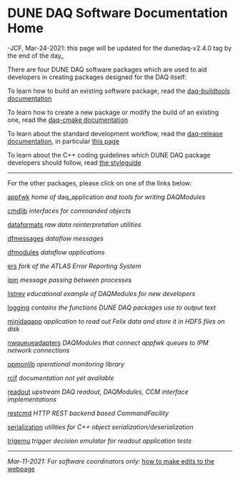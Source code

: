 # DUNE DAQ Software Documentation Home

-JCF, Mar-24-2021: this page will be updated for the dunedaq-v2.4.0 tag by the end of the day_

There are four DUNE DAQ software packages which are used to aid
developers in creating packages designed for the DAQ itself:

To learn how to build an existing software package, read the [daq-buildtools documentation](packages/daq-buildtools/README.md)

To learn how to create a new package or modify the build of an existing one, read the [daq-cmake documentation](packages/daq-buildtools/README.md)

To learn about the standard development workflow, read the [daq-release documentation](packages/daq-release/README.md), in particular [this page](packages/daq-release/development_workflow_gitflow.md)

To learn about the C++ coding guidelines which DUNE DAQ package developers should follow, read [the styleguide](packages/styleguide/README.md)

--------------

For the other packages, please click on one of the links below:

[appfwk](packages/appfwk/README.md) _home of_ daq_application _and tools for writing DAQModules_

[cmdlib](packages/cmdlib/README.md) _interfaces for commanded objects_

[dataformats](packages/dataformats/README.md) _raw data reinterpretation utilities_

[dfmessages](packages/dfmessages/README.md) _dataflow messages_

[dfmodules](packages/dfmodules/README.md) _dataflow applications_

[ers](packages/ers/README.md) _fork of the ATLAS Error Reporting System_

[ipm](packages/ipm/README.md) _message passing between processes_

[listrev](packages/listrev/README.md) _educational example of DAQModules for new developers_

[logging](packages/logging/README.md) _contains the functions DUNE DAQ packages use to output text_

[minidaqapp](packages/minidaqapp/README.md) _application to read out Felix data and store it in HDF5 files on disk_

[nwqueueadapters](packages/nwqueueadapters/README.md) _DAQModules that connect appfwk queues to IPM network connections_

[opmonlib](packages/opmonlib/README.md) _operational monitoring library_

[rcif](nowhere) _documentation not yet available_

[readout](packages/readout/README.md) _upstream DAQ readout, DAQModules, CCM interface implementations_

[restcmd](packages/restcmd/README.md) _HTTP REST backend based CommandFacility_

[serialization](packages/serialization/README.md) _utilities for C++ object serialization/deserialization_

[trigemu](packages/trigemu/README.md) _trigger decision emulator for readout application tests_

------

_Mar-11-2021: For software coordinators only:_ [how to make edits to the webpage](how_to_make_edits.md)

